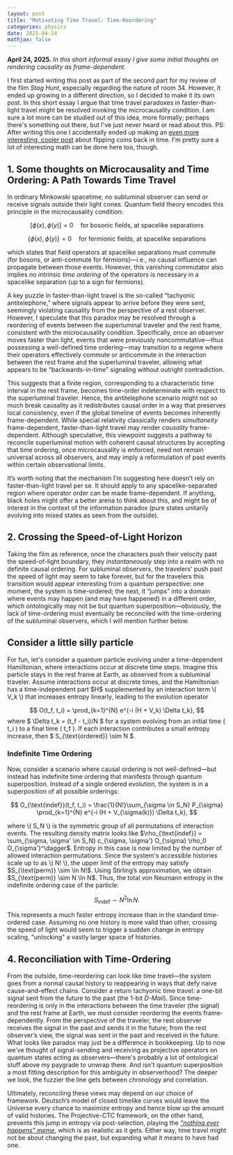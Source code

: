 ```yaml
---
layout: post
title: "Motivating Time Travel: Time-Reordering"
categories: physics
date: 2025-04-24
mathjax: false
---
```


**April 24, 2025.** *In this short informal essay I give some initial thoughts on rendering causality as frame-dependent.*

<p>
I first started writing this post as part of the second part for my review of the film <i>Stag Hunt</i>, especially regarding the nature of room 34. However, it ended up growing in a different direction, so I decided to make it its own post. In this short essay I argue that time travel paradoxes in faster-than-light travel might be resolved invoking the microcausality condition. I am sure a lot more can be studied out of this idea, more formally; perhaps there's something out there, but I've just never heard or read about this. PS: After writing this one I accidentally ended up making an <a href="https://zblog741.github.io/ctc-coin">even more interesting, cooler post</a> about flipping coins back in time. I'm pretty sure a lot of interesting math can be done here too, though. 
</p>

<h2>1. Some thoughts on Microcausality and Time Ordering: A Path Towards Time Travel</h2>

<p>
In ordinary Minkowski spacetime, no subluminal observer can send or receive signals outside their light cones. Quantum field theory encodes this principle in the microcausality condition:
</p>

$$
[\phi(x), \phi(y)] = 0 \quad \text{for bosonic fields, at spacelike separations}
$$

$$
\{\phi(x), \phi(y)\} = 0 \quad \text{for fermionic fields, at spacelike separations} 
$$

<p>
which states that field operators at spacelike separations must commute (for bosons, or anti-commute for fermions)—i.e., no causal influence can propagate between those events. However, this vanishing commutator also implies <em>no intrinsic time ordering</em> of the operators is necessary in a spacelike separation (up to a sign for fermions).
</p>

<p> A key puzzle in faster-than-light travel is the so-called “tachyonic antitelephone,” where signals appear to arrive before they were sent, seemingly violating causality from the perspective of a rest observer. However, I speculate that this paradox may be resolved through a reordering of events between the superluminal traveler and the rest frame, consistent with the microcausality condition. 
Specifically, once an observer moves faster than light, events that were previously noncommutative—thus possessing a well-defined time ordering—may transition to a regime where their operators effectively commute or anticommute in the interaction between the rest frame and the superluminal traveler, allowing what appears to be “backwards-in-time” signaling without outright contradiction.</p> 

<p> 
This suggests that a finite region, corresponding to a characteristic time interval in the rest frame, becomes time-order indeterminate with respect to the superluminal traveler. 
Hence, the antitelephone scenario might not so much break causality as it redistributes causal order in a way that preserves local consistency, even if the global timeline of events becomes inherently frame-dependent. While special relativity classically renders <em>simultaneity</em> frame-dependent, faster-than-light travel may render <em>causality</em> frame-dependent. Although speculative, this viewpoint suggests a pathway to reconcile superluminal motion with coherent causal structures by accepting that time ordering, once microcausality is enforced, need not remain universal across all observers, and may imply a reformulation of past events within certain observational limits.</p> 

<p> It’s worth noting that the mechanism I’m suggesting here doesn’t rely on faster-than-light travel per se. It should apply to any spacelike-separated region where operator order can be made frame-dependent. If anything, black holes might offer a better arena to think about this, and might be of interest in the context of the information paradox (pure states unitarily evolving into mixed states as seen from the outside). </p>

<h2>2. Crossing the Speed-of-Light Horizon</h2>

<p>
Taking the film as reference, once the characters push their velocity past the speed-of-light boundary, they <em>instantaneously</em> step into a realm with no definite causal ordering. 
For subluminal observers, the travelers' push past the speed of light may seem to take forever, but for the travelers this transition would appear interesting from a quantum perspective: one moment, the system is time-ordered; the next, it “jumps” into a domain where events may happen (and may have happened) in a different order, which ontologically may not be but quantum superposition—obviously, the lack of time-ordering must eventually be reconciled with the time-ordering of the subluminal observers, which I will mention further below. 
</p>


<h2>Consider a little silly particle</h2>

<p>For fun, let's consider a quantum particle evolving under a time-dependent Hamiltonian, where interactions occur at discrete time steps. 
Imagine this particle stays in the rest frame at Earth, as observed from a subluminal traveler. 
Assume interactions occur at discrete times, and the Hamiltonian has a time-independent part $H$ supplemented by an interaction term \( V_k \) that increases entropy linearly, leading to the evolution operator

$$
O(t_f, t_i) = \prod_{k=1}^{N} e^{-i (H + V_k) \Delta t_k},
$$
where $ \Delta t_k = (t_f - t_i)/N $ for a system evolving from an initial time \( t_i \) to a final time \( t_f \). 
If each interaction contributes a small entropy increase, then 
$
S_{\text{ordered}} \sim N
$.
</p>

<h3>Indefinite Time Ordering</h3>

<p>Now, consider a scenario where causal ordering is not well-defined—but instead has indefinite time ordering that manifests through quantum superposition. Instead of a single ordered evolution, the system is in a superposition of all possible orderings:</p>

$$
O_{\text{indef}}(t_f, t_i) = \frac{1}{N!}\sum_{\sigma \in S_N} P_{\sigma} \prod_{k=1}^{N} e^{-i (H + V_{\sigma(k)}) \Delta t_k},
$$

<p>where \( S_N \) is the symmetric group of all permutations of interaction events. The resulting density matrix looks like $\rho_{\text{indef}} = \sum_{\sigma, \sigma' \in S_N} c_{\sigma, \sigma'} O_{\sigma} \rho_0 O_{\sigma'}^\dagger$. Entropy in this case is now limited by the number of allowed interaction permutations. 
Since the system's accessible histories scale up to as \( N! \), the upper limit of the entropy may satisfy $S_{\text{perm}} \sim \ln N!$.
Using Stirling’s approximation, we obtain $S_{\text{perm}} \sim N \ln N$. Thus, the total von Neumann entropy in the indefinite ordering case of the particle:</p>

$$
S_{\text{indef}} \sim N^2 \ln N.
$$

<p>This represents a much faster entropy increase than in the standard time-ordered case. 
Assuming no one history is more valid than other, crossing the speed of light would seem to trigger a sudden change in entropy scaling, "unlocking" a vastly larger space of histories. 
</p>


<h2>4. Reconciliation with Time-Ordering </h2>

<p> From the outside, time-reordering can look like time travel—the system goes from a normal causal history to reappearing in ways that defy naive cause-and-effect chains. Consider a return tachyonic time travel: a one-bit signal sent from the future to the past (the 1-bit <em>D-Mail</em>). Since time-reordering is only in the interactions between the time traveler (the signal) and the rest frame at Earth, we must consider reordering the events frame-dependently. From the perspective of the traveler, the rest observer receives the signal in the past and sends it in the future; from the rest observer’s view, the signal was sent in the past and received in the future. What looks like paradox may just be a difference in bookkeeping. Up to now we’ve thought of signal-sending and receiving as projective operators on quantum states acting as observers—there's probably a lot of ontological stuff above my paygrade to unwrap there. And isn't quantum superposition a most fitting description for this ambiguity in observerhood? The deeper we look, the fuzzier the line gets between chronology and correlation. 
</p> 

<p> Ultimately, reconciling these views may depend on our choice of framework. Deutsch’s model of closed timelike curves would leave the Universe every chance to maximize entropy and hence blow up the amount of valid histories. The Projective-CTC framework, on the other hand, prevents this jump in entropy via post-selection, playing the <a href="/assets/time/GVV9JYoa8AAh0ss.jpg" target="_blank"><i>"nothing ever happens" meme</i></a>, which is as realistic as it gets. Either way, time travel might not be about changing the past, but expanding what it means to have had one. </p>